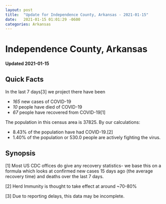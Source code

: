 ```yaml
---
layout: post
title:  "Update for Independence County, Arkansas - 2021-01-15"
date:   2021-01-15 01:01:29 -0600
categories: Arkansas
---
```


# Independence County, Arkansas
#### Updated 2021-01-15

## Quick Facts

In the last 7 days[3] we project there have been
- *165* new cases of COVID-19
- *10* people have died of COVID-19
- *67* people have recovered from COVID-19[1]

The population in this census area is 37825. By our calculations:
- 8.43% of the population have had COVID-19.[2]
- 1.40% of the population or 530.0 people are actively fighting the virus.

## Synopsis




[1] Most US CDC offices do give any recovery statistics- we base this on a formula which looks at confirmed new cases
15 days ago (the average recovery time) and deaths over the last 7 days.

[2] Herd Immunity is thought to take effect at around ~70-80%

[3] Due to reporting delays, this data may be incomplete.
 
    